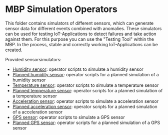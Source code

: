 # MBP Simulation Operators

This folder contains simulators of different sensors, which can generate sensor data for different events combined with anomalies. These simulators can be used for testing IoT-Applications to detect failures and take action against them. For this purpose you can use the "Testing Tool" within the MBP. In the process, stable and correctly working IoT-Applications can be created. 

Provided sensorsimulators:
 - [Humidity sensor](sensoradapter_hum): operator scripts to simulate a humidity sensor 
 - [Planned humidity sensor](sensoradapter_hum_planned): operator scripts for a planned simulation of a humidity sensor 
 - [Temperature sensor](sensoradapter_temp): operator scripts to simulate a temperature sensor
 - [Planned temperature sensor](sensoradapter_temp_planned): operator scripts for a planned simulation of a temperature sensor
 - [Acceleration sensor](sensoradapters_acc):  operator scripts to simulate a acceleration sensor 
 - [Planned acceleration sensor](sensoradapters_acc_planned): operator scripts for a planned simulation of a acceleration sensor 
 - [GPS sensor](sensoradapters_gps): operator scripts to simulate a GPS sensor 
 - [Planned GPS sensor](sensoradapters_gps_planned): operator scripts for a planned simulation of a GPS sensor